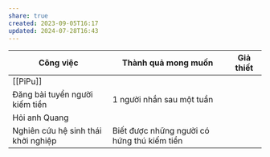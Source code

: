 ```yaml
---
share: true
created: 2023-09-05T16:17
updated: 2024-07-28T16:43
---
```

| Công việc                           | Thành quả mong muốn                         | Giả thiết |
| ----------------------------------- | ------------------------------------------- | --------- |
| [[PiPu]]                            |                                             |           |
| Đăng bài tuyển người kiếm tiền      | 1 người nhắn sau một tuần                   |           |
| Hỏi anh Quang                       |                                             |           |
| Nghiên cứu hệ sinh thái khởi nghiệp | Biết được những người có hứng thú kiếm tiền |           |
